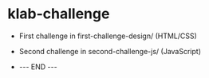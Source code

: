 # klab-challenge

 - First challenge in first-challenge-design/ (HTML/CSS)
 - Second challenge in second-challenge-js/ (JavaScript)
 
 - --- END ---
